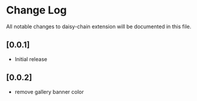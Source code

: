 # Change Log

All notable changes to daisy-chain extension will be documented in this file.

## [0.0.1]

- Initial release

## [0.0.2]

- remove gallery banner color